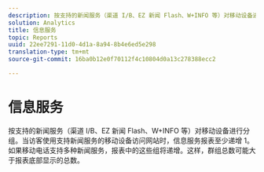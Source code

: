 ```yaml
---
description: 按支持的新闻服务（渠道 I/B、EZ 新闻 Flash、W+INFO 等）对移动设备进行分组。当访客使用支持新闻服务的移动设备访问网站时，信息服务报表至少递增 1。如果移动电话支持多种新闻服务，报表中的这些组将递增。这样，群组总数可能大于报表底部显示的总数。
solution: Analytics
title: 信息服务
topic: Reports
uuid: 22ee7291-11d0-4d1a-8a94-8b4e6ed5e298
translation-type: tm+mt
source-git-commit: 16ba0b12e0f70112f4c10804d0a13c278388ecc2

---
```



# 信息服务

按支持的新闻服务（渠道 I/B、EZ 新闻 Flash、W+INFO 等）对移动设备进行分组。当访客使用支持新闻服务的移动设备访问网站时，信息服务报表至少递增 1。如果移动电话支持多种新闻服务，报表中的这些组将递增。这样，群组总数可能大于报表底部显示的总数。


